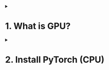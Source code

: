 <details>
<summary><h1>1. What is GPU?</h1></summary>

The CPU handles all the tasks required for all software on the server to run correctly. A GPU, on the other hand, supports the CPU to perform concurrent calculations. A GPU can complete simple and repetitive tasks much faster because it can break the task down into smaller components and finish them in parallel.

</details>


<details>
<summary><h1>2. Install PyTorch (CPU)</h1></summary>


</details>






















